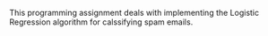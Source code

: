 This programming assignment deals with implementing the Logistic Regression algorithm for calssifying spam emails.
